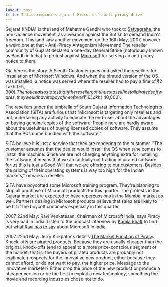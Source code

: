 ```yaml
---
layout: post
title: Indian companies against Microsoft's anti-piracy drive
---
```


Gujarat (INDIA) is the land of Mahatma Gandhi who took to <a href="http://en.wikipedia.org/wiki/Satyagraha">Satyagraha</a>, the non-violence movement, as a weapon against the British to demand India's freedom. This land saw another movement on the 16th May, 2007, however a weird one at that - Anti-Piracy Antagonism Movement! The reseller community of Gujarat declared a one-day General Strike (notoriously known as Bandh in India) to protest against <a href="http://www.microsoft.com/">Microsoft</a> for serving an anti-piracy notice to them.

Ok, here is the story. A Sleuth-Customer goes and asked the resellers for installation of Microsoft Windows. And when the pirated version of the OS was installed, a notice was served where the reseller had to pay a fine of ₹2 Lakh (~$5,000). The notice also states that if the reseller continues to sell/install pirated softwares, they would have to pay a fine of over ₹16 Lakh (~$40,000).

The resellers under the umbrella of South Gujarat Information Technologists Association (SITA) are furious that "Microsoft is targeting only resellers and not undertaking any activity to educate the end-user about the advantages of buying genuine copies of the software. People here are hardly aware about the usefulness of buying licensed copies of software. They assume that the PCs come bundled with the software."

SITA believe it is just a service that they are rendering to the customer. "The customer assumes that the dealer would install the OS when s/he comes to install the machine. Since we are not charging anything extra for installing the software, it means that we are actually not trading in pirated software, for us this is just a Good-Will that we are offering to our customers. Besides the pricing of their operating systems is way too high for the Indian markets," remarks a reseller.

SITA have boycotted some Microsoft training program. They're planning to stop all purchase of Microsoft products for this quarter. The protests in the Gujarat market are expected to have repercussions in the Mumbai market as well. Partners dealing in Microsoft products believe that sales are likely to be hit if the boycott continues especially in this quarter.

2007 22nd May: Ravi Venkatesan, Chairman of Microsoft India, says Piracy is very bad in India. Listen to the podcast interview by <a href="http://www.podtech.net/indiatech/author/kamlab/">Kamla Bhatt</a> to find out <a href="http://www.podtech.net/indiatech/technology/1382/ravi-venkatesan-chairman-of-microsoft-india">what Ravi has to say</a> about Microsoft in India.

2007 22nd May: Jerry Kirkpatrick details <a href="http://www.mises.org/story/2590">The Market Function of Piracy</a>. Knock-offs are pirated products. Because they are usually cheaper than the original, knock-offs tend to appeal to a more price-conscious segment of the market; that is, the buyers of pirated products are probably not legitimate prospects for the innovative new product, either because they cannot afford, or do not want to pay, the higher price. Message to the innovative marketer? Either drop the price of the new product or produce a cheaper version or be the first to exploit a new technology, something the movie and recording industries chose not to do.